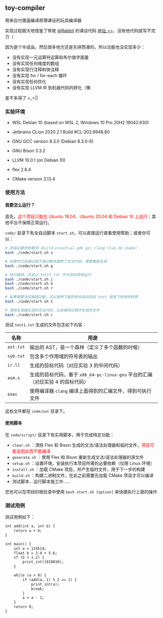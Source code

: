 ## toy-compiler

用来应付傻逼编译原理课设的玩具编译器

实现过程极大地借鉴了带佬 [@Rabbit](https://github.com/ttzztztz) 的课设代码 [地址 >>](https://github.com/ttzztztz/Compiler-Course-Design)，没有他代码就写不完力（

因为是个半成品，然后很多地方还是东拼西凑的，所以功能也没实现多少：

- 没有实现一元运算符运算和布尔值字面量
- 没有实现任何维度的数组
- 没有实现行注释和快注释
- 没有实现 for / for-each 循环
- 没有实现任何优化
- 没有实现 LLVM IR 到机器代码的转化（懒

差不多得了 =_=||

### 实验环境

- WSL Debian 10 (based on WSL 2, Windows 10 Pro 20H2 19042.630)
- Jetbrains CLion 2020.2.1 Build #CL-202.6948.80
- GNU GCC version 8.3.0 (Debian 8.3.0-6)
- GNU Bison 3.3.2
- LLVM 10.0.1 (on Debian 10)

- flex 2.6.4
- CMake version 3.13.4

### 使用方法

#### 我要怎么运行？

首先，<font color="red">这个项目只能在 Ubuntu 18.04、Ubuntu 20.04 和 Debian 10 上运行；</font>其他平台不保障正常运行。

`code/` 目录下有全自动脚本 `start.sh`，可以直接运行查看使用帮助；或者你可以：

```bash
# 安装必要的依赖项（build-essential gdb gcc clang llvm-10 cmake）
bash ./code/start.sh s

# 如果你已经通过或不通过脚本删除了文法代码，需要重新生成
bash ./code/start.sh g

# 执行编译，并且以 test1.txt 作为测试用例运行
bash ./code/start.sh i
bash ./code/start.sh b
bash ./code/start.sh r

# 如果需要测试报错功能，可以使用下面的命令自动测试 test 目录下所有的样例
bash ./code/start.sh t

# 清除生成器生成的文法代码，以及编译过程中生成的文件
bash ./code/start.sh c
```

测试 `test1.txt` 生成的文件包含如下内容：

| 名称      | 用途                                                         |
| --------- | ------------------------------------------------------------ |
| `ast.txt` | 输出的 AST，是一个森林（定义了多个函数的时候）               |
| `syb.txt` | 包含多个作用域的符号表的输出                                 |
| `ir.ll`   | 生成的目标代码（对应实验 3 的中间代码）                      |
| `asm.s`   | 生成的目标代码，基于 `x86_64-pc-linux-gnu` 平台的汇编（对应实验 4 的目标代码） |
| `exec`    | 使用编译器 `clang` 编译上面得到的汇编文件，得到可执行文件    |

这些文件都在 `code/out` 目录下。

#### 使用脚本

在 `code/script/` 目录下有实用脚本，用于完成特定功能：

- `clear.sh` ：清除 Flex 和 Bison 生成的文法/语法处理器和临时文件，<font color="red">项目可能会因此而不能编译</font>
- `generate.sh` ：使用 Flex 和 Bison 重新生成文法/语法处理器的源文件
- `setup.sh` ：设置环境，安装执行本项目所需的必要依赖（仅限 Linux 环境）
- `install.sh` ：加载 CMake 项目，并产生临时文件，用于下一步的构建
- `build.sh` ：构建二进制文件，在此之前需要先加载 CMake 项目才可以编译
- 测试脚本、运行脚本施工中……

您也可以在项目的根目录中使用 `bash start.sh [option]` 来快捷执行上面的操作

### 测试用例

测试用例如下：

```txt
int add(int a, int b) {
    return a + b;
}

int main() {
    int a = 114514;
    float b = 3.4 + 5.6;
    if (b > 1.2) {
        print_int(1919810);
    }

    while (a > 0) {
        if (add(a, 1) % 2 == 1) {
            print_int(a);
            break;
        }
        a = a - 1;
    }
    return 0;
}
```





